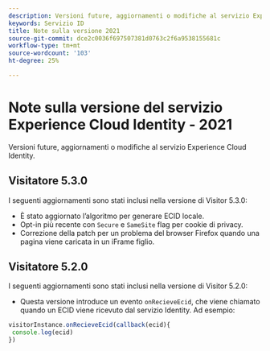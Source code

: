 ```yaml
---
description: Versioni future, aggiornamenti o modifiche al servizio Experience Cloud Identity.
keywords: Servizio ID
title: Note sulla versione 2021
source-git-commit: dce2c0036f697507381d0763c2f6a9538155681c
workflow-type: tm+mt
source-wordcount: '103'
ht-degree: 25%

---
```


# Note sulla versione del servizio Experience Cloud Identity - 2021

Versioni future, aggiornamenti o modifiche al servizio Experience Cloud Identity.

## Visitatore 5.3.0

I seguenti aggiornamenti sono stati inclusi nella versione di Visitor 5.3.0:

* È stato aggiornato l’algoritmo per generare ECID locale.
* Opt-in più recente con `Secure` e `SameSite` flag per cookie di privacy.
* Correzione della patch per un problema del browser Firefox quando una pagina viene caricata in un iFrame figlio.

## Visitatore 5.2.0

I seguenti aggiornamenti sono stati inclusi nella versione di Visitor 5.2.0:

* Questa versione introduce un evento `onRecieveEcid`, che viene chiamato quando un ECID viene ricevuto dal servizio Identity. Ad esempio:

```js
visitorInstance.onRecieveEcid(callback(ecid){
 console.log(ecid)
})
```
